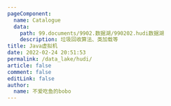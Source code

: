 ```yaml
---
pageComponent: 
  name: Catalogue
  data: 
    path: 99.documents/9902.数据湖/990202.hudi数据湖
    description: 垃圾回收算法、类加载等
title: Java虚拟机
date: 2022-02-24 20:51:53
permalink: /data_lake/hudi/
article: false
comment: false
editLink: false
author: 
  name: 不爱吃鱼的bobo
---
```

